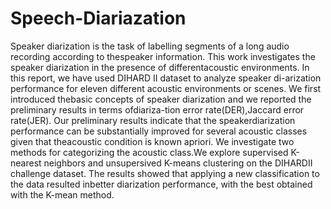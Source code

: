 # Speech-Diariazation
Speaker diarization is the task of labelling segments of a long audio recording according to thespeaker information. This work investigates the speaker diarization in the presence of differentacoustic environments. In this report, we have used DIHARD II dataset to analyze speaker di-arization performance for eleven different acoustic environments or scenes. We first introduced thebasic concepts of speaker diarization and we reported the preliminary results in terms ofdiariza-tion error rate(DER),Jaccard error rate(JER). Our preliminary results indicate that the speakerdiarization performance can be substantially improved for several acoustic classes given that theacoustic condition is known apriori. We investigate two methods for categorizing the acoustic class.We explore supervised K-nearest neighbors and unsupersived K-means clustering on the DIHARDII challenge dataset. The results showed that applying a new classification to the data resulted inbetter diarization performance, with the best obtained with the K-mean method.
